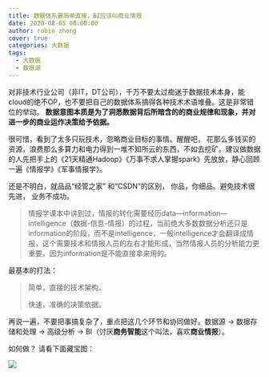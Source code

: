 ```yaml
---
title: 数据体系要简单直接，BI应该叫商业情报
date: 2020-08-05 00:00:00
author: robin zheng
cover: true
categories: 大数据
tags:
  - 大数据
  - 数据湖
---
```

对非技术行业公司（非IT，DT公司），千万不要太过痴迷于数据技术本身，能cloud的绝不OP，也不要把自己的数据体系搞得各种技术术语堆叠。这是非常错位的举动。 **数据意图本质是为了洞悉数据背后所暗含的的商业规律和现象，并对进一步的商业运作决策给予依据。**

很可惜，看到了太多只玩技术，忽略商业目标的事情。醒醒吧， 花那么多钱买的资源，浪费那么多算力和电力得到一堆不知所云的东西，不如去挖矿。建议做数据的人先把手上的《21天精通Hadoop》《万事不求人掌握spark》先放放，静心回顾一遍《情报学》《军事情报学》。

还是不明白，就品品“经管之家” 和“CSDN”的区别， 你品，你细品。避免技术很先进， 业务不成功。

> 情报学课本中讲到过，情报的转化需要经历data—information—intelligence（数据-信息-情报）的过程，当前绝大多数数据分析还只是information的阶段，而不是intelligence，一般intelligence才会翻译成情报，这个需要技术和情报人员的左右才能形成，当然情报人员的分析能力更重要，因为information是不能直接拿来用的。

最基本的打法：

> 简单，直接的技术架构，
>
> 快速，准确的决策依据。

再说一遍，不要把事搞复杂了，重点把这几个环节和协同做好。数据源 -> 数据存储和处理 -> 高级分析 -> BI（讨厌**商务智能**这个叫法，喜欢**商业情报**）。

如何做？ 请看下面藏宝图：

![](https://i.loli.net/2020/08/05/DT6FnK3Vj4hgAbL.png)

